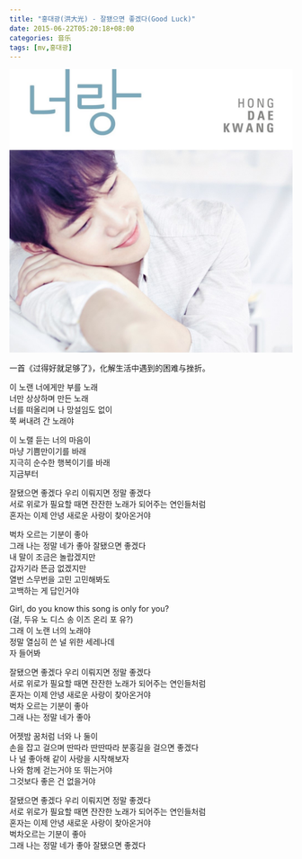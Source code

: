 ```yaml
---
title: "홍대광(洪大光) - 잘됐으면 좋겠다(Good Luck)"
date: 2015-06-22T05:20:18+08:00
categories: 音乐
tags: [mv,홍대광]
---
```


![](/uploads/2015/06/홍대광-너랑-20150618.jpg)

一首《过得好就足够了》，化解生活中遇到的困难与挫折。<!--more-->

<div id="video_wrapper"></div>
<script src="//g.alicdn.com/tb/videocenter/1.2.4/js/tbvideo.js"></script>
<script type="text/javascript">
	var id = 'K66xJU';
	tb_player_object.embedPlayer(
            {vid:"25680283",uid:"1748679248",tid:"9", div:"video_wrapper",width:"600px",height:"360px"},
            {autoplay:"false",show_share_button:"true"},
            {wmode:"transparent",allowScriptAccess:"always",allowFullScreen:"true"}
	);
</script>

이 노랜 너에게만 부를 노래  
너만 상상하며 만든 노래  
너를 떠올리며 나 망설임도 없이  
쭉 써내려 간 노래야

이 노랠 듣는 너의 마음이  
마냥 기쁨만이기를 바래  
지극히 순수한 행복이기를 바래  
지금부터

잘됐으면 좋겠다 우리 이뤄지면 정말 좋겠다  
서로 위로가 필요할 때면 잔잔한 노래가 되어주는 연인들처럼  
혼자는 이제 안녕 새로운 사랑이 찾아온거야

벅차 오르는 기분이 좋아  
그래 나는 정말 네가 좋아 잘됐으면 좋겠다  
내 말이 조금은 놀랍겠지만  
갑자기라 뜬금 없겠지만  
열번 스무번을 고민 고민해봐도  
고백하는 게 답인거야

Girl, do you know this song is only for you?  
(걸, 두유 노 디스 송 이즈 온리 포 유?)  
그래 이 노랜 너의 노래야  
정말 열심히 쓴 널 위한 세레나데  
자 들어봐

잘됐으면 좋겠다 우리 이뤄지면 정말 좋겠다  
서로 위로가 필요할 때면 잔잔한 노래가 되어주는 연인들처럼  
혼자는 이제 안녕 새로운 사랑이 찾아온거야  
벅차 오르는 기분이 좋아  
그래 나는 정말 네가 좋아

어젯밤 꿈처럼 너와 나 둘이  
손을 잡고 걸으며 딴따라 딴딴따라 분홍길을 걸으면 좋겠다  
나 널 좋아해 같이 사랑을 시작해보자  
나와 함께 걷는거야 또 뛰는거야  
그것보다 좋은 건 없을거야

잘됐으면 좋겠다 우리 이뤄지면 정말 좋겠다  
서로 위로가 필요할 때면 잔잔한 노래가 되어주는 연인들처럼  
혼자는 이제 안녕 새로운 사랑이 찾아온거야  
벅차오르는 기분이 좋아  
그래 나는 정말 네가 좋아 잘됐으면 좋겠다
